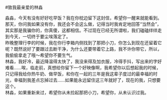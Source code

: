 #致我最亲爱的林淼

  淼淼，今天有没有好好吃早饭？我在你枕边留下这封信，希望你一醒来就能看到。  
  那天，你问我如果没有你，我还会不会这么做，记得当时我肯定地回答“当然会”，其实那是我骗你的，你真傻，这都相信。不过现在已经无所谓啦，我们磕磕绊绊走到今天，一切终于要尘埃落定了。  
  昨晚整理行李的时候，我在你行李箱内侧找到了那把小刀，你怎么到现在还留着它呢？既然说好了要跟过去断干净，为什么还要带着它上路，我不许你带它，所以，我偷偷拿走了哦～希望你不要生气。  
  林淼，我好冷，最近降温得太快了，我没来得及加衣服，冷得手抖，写出来的字好难看......唉，临走前，真想给你留下一个好映像啊，我希望你以后想起我的时候，只记得我给你热牛奶、做早饭，和你在一起的三年是我这辈子度过的最幸福的时光，幸福到我差点忘掉过去......如果能永远留住这三年就好了，现在的我，只想要这个。  
  林淼，如果重新来过，希望你从未捡起那把小刀，希望你，从未认识过我。
